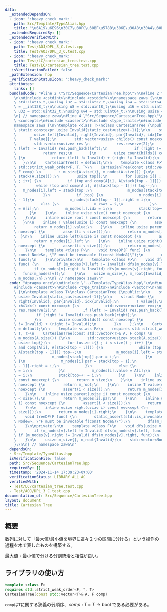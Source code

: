 ```yaml
---
data:
  _extendedDependsOn:
  - icon: ':heavy_check_mark:'
    path: Src/Template/TypeAlias.hpp
    title: "\u6A19\u6E96\u30C7\u30FC\u30BF\u578B\u306E\u30A8\u30A4\u30EA\u30A2\u30B9"
  _extendedRequiredBy: []
  _extendedVerifiedWith:
  - icon: ':heavy_check_mark:'
    path: Test/AOJ/DPL_3_C.test.cpp
    title: Test/AOJ/DPL_3_C.test.cpp
  - icon: ':heavy_check_mark:'
    path: Test/LC/cartesian_tree.test.cpp
    title: Test/LC/cartesian_tree.test.cpp
  _isVerificationFailed: false
  _pathExtension: hpp
  _verificationStatusIcon: ':heavy_check_mark:'
  attributes:
    links: []
  bundledCode: "#line 2 \"Src/Sequence/CartesianTree.hpp\"\n\n#line 2 \"Src/Template/TypeAlias.hpp\"\
    \n\n#include <cstdint>\n#include <cstddef>\n\nnamespace zawa {\n\nusing i16 =\
    \ std::int16_t;\nusing i32 = std::int32_t;\nusing i64 = std::int64_t;\nusing i128\
    \ = __int128_t;\n\nusing u8 = std::uint8_t;\nusing u16 = std::uint16_t;\nusing\
    \ u32 = std::uint32_t;\nusing u64 = std::uint64_t;\n\nusing usize = std::size_t;\n\
    \n} // namespace zawa\n#line 4 \"Src/Sequence/CartesianTree.hpp\"\n\n#include\
    \ <concepts>\n#include <cassert>\n#include <type_traits>\n#include <vector>\n\n\
    namespace zawa {\n\ntemplate <class T>\nclass CartesianTree {\npublic:\n\n   \
    \ static constexpr usize Invalid{static_cast<usize>(-1)};\n\n    struct Node {\n\
    \        usize left{Invalid}, right{Invalid}, par{Invalid}, idx{Invalid};\n  \
    \      T value{};\n        std::vector<usize> childs() const noexcept {\n    \
    \        std::vector<usize> res;\n            res.reserve(2);\n            if\
    \ (left != Invalid) res.push_back(left);\n            if (right != Invalid) res.push_back(right);\n\
    \            return res;\n        }\n        usize countChilds() const noexcept\
    \ {\n            return (left != Invalid) + (right != Invalid);\n        }\n \
    \   };\n\n    CartesianTree() = default;\n\n    template <class F>\n    requires\
    \ std::strict_weak_order<F, T, T>\n    CartesianTree(const std::vector<T>& A,\
    \ F comp) \n        : m_size{A.size()}, m_nodes(A.size()) {\n\n        std::vector<usize>\
    \ stack(A.size());\n        usize top{};\n        for (usize i{} ; i < size()\
    \ ; i++) {\n            if (top and comp(A[i], A[stack[top - 1]])) {\n       \
    \         while (top and comp(A[i], A[stack[top - 1]])) top--;\n             \
    \   m_nodes[i].left = stack[top];\n                m_nodes[stack[top]].par = i;\n\
    \            }\n            if (top) {\n                m_nodes[i].par = stack[top\
    \ - 1];\n                m_nodes[stack[top - 1]].right = i;\n            }\n \
    \           else {\n                m_root = i;\n            }\n            m_nodes[i].value\
    \ = A[i];\n            m_nodes[i].idx = i;\n            stack[top++] = i;\n  \
    \      }\n    }\n\n    inline usize size() const noexcept {\n        return m_size;\n\
    \    }\n\n    inline usize root() const noexcept {\n        return m_root;\n \
    \   }\n\n    inline T value(usize i) const noexcept {\n        assert(i < size());\n\
    \        return m_nodes[i].value;\n    }\n\n    inline usize parent(usize i) const\
    \ noexcept {\n        assert(i < size());\n        return m_nodes[i].par;\n  \
    \  }\n\n    inline usize left(usize i) const noexcept {\n        assert(i < size());\n\
    \        return m_nodes[i].left;\n    }\n\n    inline usize right(usize i) const\
    \ noexcept {\n        assert(i < size());\n        return m_nodes[i].right;\n\
    \    }\n\n    template <class F>\n    void treeDP(F func) {\n        static_assert(std::is_invocable_v<F,\
    \ const Node&>, \"F must be invocable f(const Node&)\");\n        dfs(m_root,\
    \ func);\n    }\n\nprivate:\n\n    template <class F>\n    void dfs(usize v, F\
    \ func) {\n        if (m_nodes[v].left != Invalid) dfs(m_nodes[v].left, func);\n\
    \        if (m_nodes[v].right != Invalid) dfs(m_nodes[v].right, func);\n     \
    \   func(m_nodes[v]);\n    }\n\n    usize m_size{}, m_root{Invalid};\n    std::vector<Node>\
    \ m_nodes;\n};\n\n} // namespace zawa\n"
  code: "#pragma once\n\n#include \"../Template/TypeAlias.hpp\"\n\n#include <concepts>\n\
    #include <cassert>\n#include <type_traits>\n#include <vector>\n\nnamespace zawa\
    \ {\n\ntemplate <class T>\nclass CartesianTree {\npublic:\n\n    static constexpr\
    \ usize Invalid{static_cast<usize>(-1)};\n\n    struct Node {\n        usize left{Invalid},\
    \ right{Invalid}, par{Invalid}, idx{Invalid};\n        T value{};\n        std::vector<usize>\
    \ childs() const noexcept {\n            std::vector<usize> res;\n           \
    \ res.reserve(2);\n            if (left != Invalid) res.push_back(left);\n   \
    \         if (right != Invalid) res.push_back(right);\n            return res;\n\
    \        }\n        usize countChilds() const noexcept {\n            return (left\
    \ != Invalid) + (right != Invalid);\n        }\n    };\n\n    CartesianTree()\
    \ = default;\n\n    template <class F>\n    requires std::strict_weak_order<F,\
    \ T, T>\n    CartesianTree(const std::vector<T>& A, F comp) \n        : m_size{A.size()},\
    \ m_nodes(A.size()) {\n\n        std::vector<usize> stack(A.size());\n       \
    \ usize top{};\n        for (usize i{} ; i < size() ; i++) {\n            if (top\
    \ and comp(A[i], A[stack[top - 1]])) {\n                while (top and comp(A[i],\
    \ A[stack[top - 1]])) top--;\n                m_nodes[i].left = stack[top];\n\
    \                m_nodes[stack[top]].par = i;\n            }\n            if (top)\
    \ {\n                m_nodes[i].par = stack[top - 1];\n                m_nodes[stack[top\
    \ - 1]].right = i;\n            }\n            else {\n                m_root\
    \ = i;\n            }\n            m_nodes[i].value = A[i];\n            m_nodes[i].idx\
    \ = i;\n            stack[top++] = i;\n        }\n    }\n\n    inline usize size()\
    \ const noexcept {\n        return m_size;\n    }\n\n    inline usize root() const\
    \ noexcept {\n        return m_root;\n    }\n\n    inline T value(usize i) const\
    \ noexcept {\n        assert(i < size());\n        return m_nodes[i].value;\n\
    \    }\n\n    inline usize parent(usize i) const noexcept {\n        assert(i\
    \ < size());\n        return m_nodes[i].par;\n    }\n\n    inline usize left(usize\
    \ i) const noexcept {\n        assert(i < size());\n        return m_nodes[i].left;\n\
    \    }\n\n    inline usize right(usize i) const noexcept {\n        assert(i <\
    \ size());\n        return m_nodes[i].right;\n    }\n\n    template <class F>\n\
    \    void treeDP(F func) {\n        static_assert(std::is_invocable_v<F, const\
    \ Node&>, \"F must be invocable f(const Node&)\");\n        dfs(m_root, func);\n\
    \    }\n\nprivate:\n\n    template <class F>\n    void dfs(usize v, F func) {\n\
    \        if (m_nodes[v].left != Invalid) dfs(m_nodes[v].left, func);\n       \
    \ if (m_nodes[v].right != Invalid) dfs(m_nodes[v].right, func);\n        func(m_nodes[v]);\n\
    \    }\n\n    usize m_size{}, m_root{Invalid};\n    std::vector<Node> m_nodes;\n\
    };\n\n} // namespace zawa\n"
  dependsOn:
  - Src/Template/TypeAlias.hpp
  isVerificationFile: false
  path: Src/Sequence/CartesianTree.hpp
  requiredBy: []
  timestamp: '2024-11-14 17:39:23+09:00'
  verificationStatus: LIBRARY_ALL_AC
  verifiedWith:
  - Test/LC/cartesian_tree.test.cpp
  - Test/AOJ/DPL_3_C.test.cpp
documentation_of: Src/Sequence/CartesianTree.hpp
layout: document
title: Cartesian Tree
---
```


## 概要

数列に対して「最大値/最小値を境界に高々２つの区間に分ける」という操作の過程を木で表したものを構築する。

最大値・最小値で分ける分割統治と相性が良い。

## ライブラリの使い方

```cpp
template <class F>
requires std::strict_weak_order<F, T, T>
CartesianTree(const std::vector<T>& A, F comp)
```

`comp`は`T`に関する狭義の弱順序、$comp :T\times T\rightarrow \text{bool}$ である必要がある。
